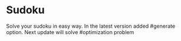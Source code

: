# Sudoku

Solve your sudoku in easy way. In the latest version added #generate option. Next update will solve #optimization problem
